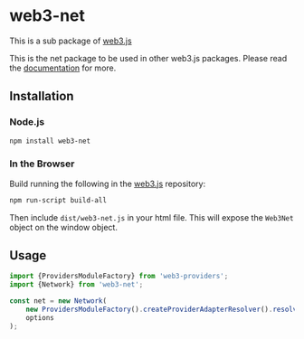 # web3-net

This is a sub package of [web3.js][repo]

This is the net package to be used in other web3.js packages.
Please read the [documentation][docs] for more.

## Installation

### Node.js

```bash
npm install web3-net
```

### In the Browser

Build running the following in the [web3.js][repo] repository:

```bash
npm run-script build-all
```

Then include `dist/web3-net.js` in your html file.
This will expose the `Web3Net` object on the window object.


## Usage

```js
import {ProvidersModuleFactory} from 'web3-providers';
import {Network} from 'web3-net';

const net = new Network(
    new ProvidersModuleFactory().createProviderAdapterResolver().resolve('http://127.0.0.1:4546'),
    options
);
```


[docs]: http://web3js.readthedocs.io/en/1.0/
[repo]: https://github.com/ethereum/web3.js


